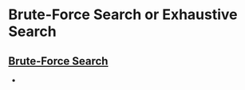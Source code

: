 # Brute-Force Search or Exhaustive Search

## [Brute-Force Search](https://en.wikipedia.org/wiki/Brute-force_search)

-
